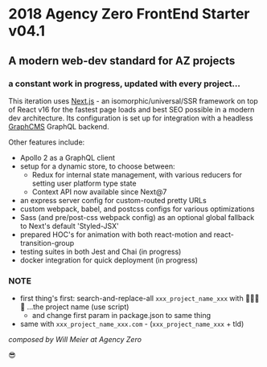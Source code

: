 # 2018 Agency Zero FrontEnd Starter v04.1

## A modern web-dev standard for AZ projects
### a constant work in progress, updated with every project...

This iteration uses [Next.js](https://github.com/zeit/next.js) - an isomorphic/universal/SSR framework on top of React v16 for the fastest page loads and best SEO possible in a modern dev architecture. Its configuration is set up for integration with a headless [GraphCMS](https://graphcms.com/) GraphQL backend.

Other features include:
- Apollo 2 as a GraphQL client
- setup for a dynamic store, to choose between:
  - Redux for internal state management, with various reducers for setting user platform type state
  - Context API now available since Next@7
- an express server config for custom-routed pretty URLs
- custom webpack, babel, and postcss configs for various optimizations
- Sass (and pre/post-css webpack config) as an optional global fallback to Next's default 'Styled-JSX'
- prepared HOC's for animation with both react-motion and react-transition-group
- testing suites in both Jest and Chai (in progress)
- docker integration for quick deployment (in progress)

### NOTE

- first thing's first: search-and-replace-all ```xxx_project_name_xxx``` with 🥁🥁🥁🥁 ...the project name (use script)
  - and change first param in package.json to same thing
- same with ```xxx_project_name_xxx.com``` - (```xxx_project_name_xxx``` + tld)


*composed by Will Meier at Agency Zero*

😎

